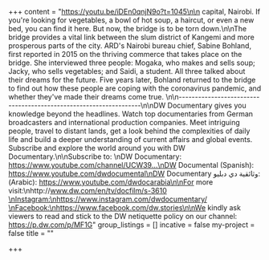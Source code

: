 +++
content = "https://youtu.be/iDEn0qnjN9o?t=1045\n\n capital, Nairobi. If you're looking for vegetables, a bowl of hot soup, a haircut, or even a new bed, you can find it here. But now, the bridge is to be torn down.\n\nThe bridge provides a vital link between the slum district of Kangemi and more prosperous parts of the city. ARD's Nairobi bureau chief, Sabine Bohland, first reported in 2015 on the thriving commerce that takes place on the bridge. She interviewed three people: Mogaka, who makes and sells soup; Jacky, who sells vegetables; and Saidi, a student. All three talked about their dreams for the future. Five years later, Bohland returned to the bridge to find out how these people are coping with the coronavirus pandemic, and whether they've made their dreams come true. \n\n------------------------------------------------------------------\n\nDW Documentary gives you knowledge beyond the headlines. Watch top documentaries from German broadcasters and international production companies. Meet intriguing people, travel to distant lands, get a look behind the complexities of daily life and build a deeper understanding of current affairs and global events. Subscribe and explore the world around you with DW Documentary.\n\nSubscribe to: \nDW Documentary: https://www.youtube.com/channel/UCW39...​\nDW Documental (Spanish): https://www.youtube.com/dwdocumental​\nDW Documentary وثائقية دي دبليو: (Arabic): https://www.youtube.com/dwdocarabia​\n\nFor more visit:\nhttp://www.dw.com/en/tv/docfilm/s-3610​\nInstagram:\nhttps://www.instagram.com/dwdocumentary/​\nFacebook:\nhttps://www.facebook.com/dw.stories​\n\nWe kindly ask viewers to read and stick to the DW netiquette policy on our channel: https://p.dw.com/p/MF1G"
group_listings = []
incative = false
my-project = false
title = ""

+++
